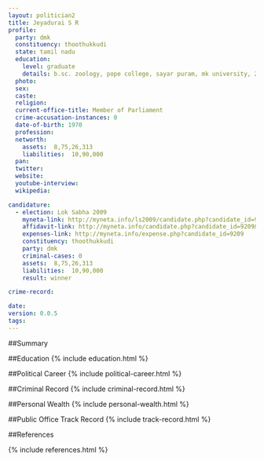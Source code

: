 ```yaml
---
layout: politician2
title: Jeyadurai S R
profile: 
  party: dmk
  constituency: thoothukkudi
  state: tamil nadu
  education: 
    level: graduate
    details: b.sc. zoology, pope college, sayar puram, mk university, 2004, pg dip in yoga and naturopathy, chennai, 2006
  photo: 
  sex: 
  caste: 
  religion: 
  current-office-title: Member of Parliament
  crime-accusation-instances: 0
  date-of-birth: 1970
  profession: 
  networth: 
    assets:  8,75,26,313
    liabilities:  10,90,000
  pan: 
  twitter: 
  website: 
  youtube-interview: 
  wikipedia: 

candidature: 
  - election: Lok Sabha 2009
    myneta-link: http://myneta.info/ls2009/candidate.php?candidate_id=9209
    affidavit-link: http://myneta.info/candidate.php?candidate_id=9209&scan=original
    expenses-link: http://myneta.info/expense.php?candidate_id=9209
    constituency: thoothukkudi 
    party: dmk
    criminal-cases: 0
    assets:  8,75,26,313
    liabilities:  10,90,000
    result: winner 

crime-record: 

date: 
version: 0.0.5
tags: 
---
```

##Summary


##Education
{% include education.html %}


##Political Career
{% include political-career.html %}


##Criminal Record
{% include criminal-record.html %}


##Personal Wealth
{% include personal-wealth.html %}


##Public Office Track Record
{% include track-record.html %}


##References


{% include references.html %}